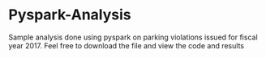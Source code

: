 # Pyspark-Analysis
Sample analysis done using pyspark on parking violations issued for fiscal year 2017.
Feel free to download the file and view the code and results
